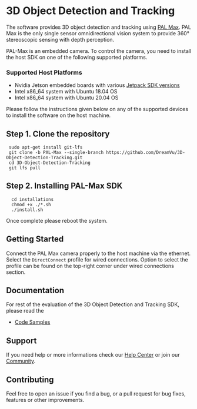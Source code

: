 # 3D Object Detection and Tracking 
The software provides 3D object detection and tracking using [PAL Max](https://dreamvu.com/pal-ethernet/). PAL Max is the only single sensor omnidirectional vision system to provide 360° stereoscopic sensing with depth perception. 

PAL-Max is an embedded camera. To control the camera, you need to install the host SDK on one of the following supported platforms.

### Supported Host Platforms 
- Nvidia Jetson embedded boards with various [Jetpack SDK versions](https://developer.nvidia.com/embedded/jetpack-sdk-46)
- Intel x86_64 system with Ubuntu 18.04 OS
- Intel x86_64 system with Ubuntu 20.04 OS

Please follow the instructions given below on any of the supported devices to install the software on the host machine. 

## Step 1. Clone the repository 
     sudo apt-get install git-lfs
     git clone -b PAL-Max --single-branch https://github.com/DreamVu/3D-Object-Detection-Tracking.git
     cd 3D-Object-Detection-Tracking
     git lfs pull
      

## Step 2. Installing PAL-Max SDK
      cd installations
      chmod +x ./*.sh
      ./install.sh
            
Once complete please reboot the system. 

## Getting Started 
Connect the PAL Max camera properly to the host machine via the ethernet. Select the `DirectConnect` profile for wired connections. Option to select the profile can be found on the top-right corner under wired connections section.


## Documentation 
For rest of the evaluation of the 3D Object Detection and Tracking SDK, please read the 
- [Code Samples](https://docs.google.com/document/d/e/2PACX-1vR7AxhhOOp9K8PDviGaXRaw3Ui5E7omyL_hnvdsyWF_3dowyrgx8Zmc1mH1FOV3nsmt_HmEuBDpl-ZZ/pub)

## Support 
If you need help or more informations check our [Help Center](https://support.dreamvu.com/portal/en/home) or join our [Community](https://support.dreamvu.com/portal/en/community/dreamvu-inc).

## Contributing
Feel free to open an issue if you find a bug, or a pull request for bug fixes, features or other improvements.
